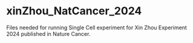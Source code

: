 # xinZhou_NatCancer_2024
Files needed for running Single Cell experiment for Xin Zhou Experiment 2024 published in Nature Cancer.
